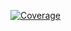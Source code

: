 [![Coverage](https://sonarcloud.io/api/project_badges/measure?project=ILokalin_qa-auto-engineer-javascript-project-89&metric=coverage)](https://sonarcloud.io/summary/new_code?id=ILokalin_qa-auto-engineer-javascript-project-89)
